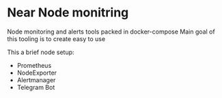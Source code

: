 # Near Node monitring
Node monitoring and alerts tools packed in docker-compose
Main goal of this tooling is to create easy to use 


This a brief node setup:
- Prometheus 
- NodeExporter
- Alertmanager 
- Telegram Bot
